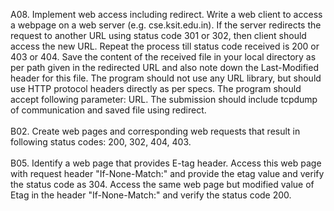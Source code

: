 A08. Implement web access including redirect.
Write a web client to access a webpage on a web server (e.g. cse.ksit.edu.in). If the server redirects the request to another URL using status code 301 or 302, then client should access the new URL. Repeat the process till status code received is 200 or 403 or 404. Save the content of the received file in your local directory as per path given in the redirected URL and also note down the Last-Modified header for this file.  The program should not use any URL library, but should use HTTP protocol headers directly as per specs. The program should accept following parameter: URL.
The submission should include tcpdump of communication and saved file using redirect.
<br/><br/>
B02. Create web pages and corresponding web requests that result in following status codes: 200, 302, 404, 403.
<br/><br/>
B05. Identify a web page that provides E-tag header. Access this web page with request header "If-None-Match:" and provide the etag value and verify the status code as 304. Access the same web page but modified value of Etag in the header "If-None-Match:" and verify the status code 200.
<br/>

